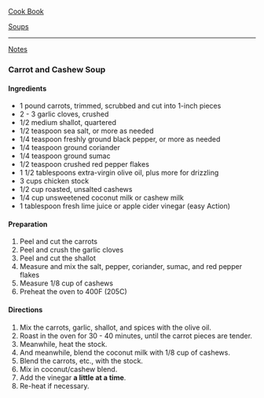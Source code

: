 [Cook Book](https://github.com/vmsmith/CookBook/blob/master/README.md)     

[Soups](https://github.com/vmsmith/CookBook/blob/master/soups.md)   

-----   

[Notes](https://github.com/vmsmith/CookBook/blob/master/notes.md)   

### Carrot and Cashew Soup   

#### Ingredients  

* 1 pound carrots, trimmed, scrubbed and cut into 1-inch pieces   
* 2 - 3 garlic cloves, crushed   
* 1/2 medium shallot, quartered   
* 1/2 teaspoon sea salt, or more as needed   
* 1/4 teaspoon freshly ground black pepper, or more as needed   
* 1/4 teaspoon ground coriander   
* 1/4 teaspoon ground sumac   
* 1/2 teaspoon crushed red pepper flakes   
* 1 1/2 tablespoons extra-virgin olive oil, plus more for drizzling   
* 3 cups chicken stock     
* 1/2 cup roasted, unsalted cashews   
* 1/4 cup unsweetened coconut milk or cashew milk   
* 1 tablespoon fresh lime juice or apple cider vinegar (easy Action)  

#### Preparation   
1. Peel and cut the carrots   
2. Peel and crush the garlic cloves   
3. Peel and cut the shallot
4. Measure and mix the salt, pepper, coriander, sumac, and red pepper flakes   
5. Measure 1/8 cup of cashews   
6. Preheat the oven to 400F (205C)   

#### Directions  
1. Mix the carrots, garlic, shallot, and spices with the olive oil. 
2. Roast in the oven for 30 - 40 minutes, until the carrot pieces are tender.  
3. Meanwhile, heat the stock.
4. And meanwhile, blend the coconut milk with 1/8 cup of cashews.
5. Blend the carrots, etc., with the stock.  
6. Mix in coconut/cashew blend.  
7. Add the vinegar **a little at a time**.  
8. Re-heat if necessary.  
